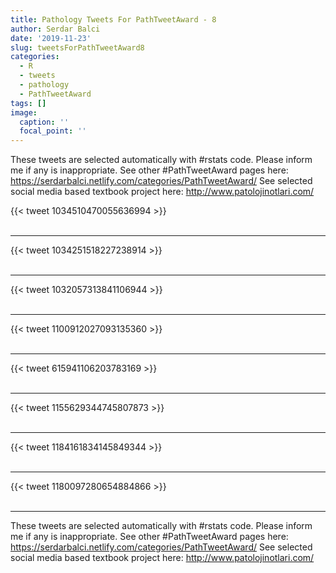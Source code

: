 ```yaml
---
title: Pathology Tweets For PathTweetAward - 8
author: Serdar Balci
date: '2019-11-23'
slug: tweetsForPathTweetAward8
categories:
  - R
  - tweets
  - pathology
  - PathTweetAward
tags: []
image:
  caption: ''
  focal_point: ''
---
```



These tweets are selected automatically with #rstats code. Please inform me if any is inappropriate.
See other #PathTweetAward pages here: https://serdarbalci.netlify.com/categories/PathTweetAward/ 
See selected social media based textbook project here: http://www.patolojinotlari.com/

{{< tweet 1034510470055636994 >}}
<br>
<br>
<hr>
{{< tweet 1034251518227238914 >}}
<br>
<br>
<hr>
{{< tweet 1032057313841106944 >}}
<br>
<br>
<hr>
{{< tweet 1100912027093135360 >}}
<br>
<br>
<hr>
{{< tweet 615941106203783169 >}}
<br>
<br>
<hr>
{{< tweet 1155629344745807873 >}}
<br>
<br>
<hr>
{{< tweet 1184161834145849344 >}}
<br>
<br>
<hr>
{{< tweet 1180097280654884866 >}}
<br>
<br>
<hr>


These tweets are selected automatically with #rstats code. Please inform me if any is inappropriate.
See other #PathTweetAward pages here: https://serdarbalci.netlify.com/categories/PathTweetAward/ 
See selected social media based textbook project here: http://www.patolojinotlari.com/
